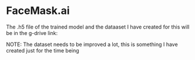 # FaceMask.ai

The .h5 file of the trained model and the dataaset I have created for this will be in the g-drive link:

NOTE: The dataset needs to be improved a lot, this is something I have created just for the time being 
